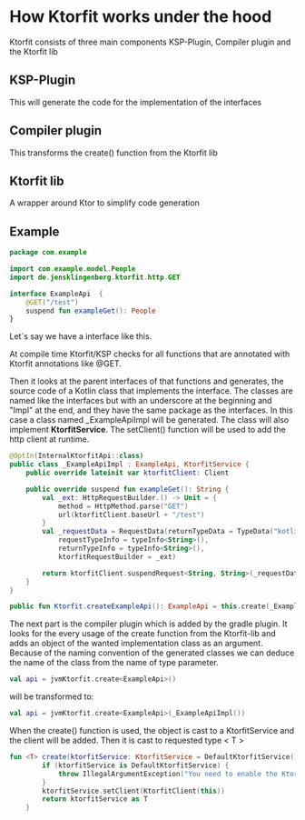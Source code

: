 # How Ktorfit works under the hood

Ktorfit consists of three main components KSP-Plugin, Compiler plugin and the Ktorfit lib

## KSP-Plugin 
This will generate the code for the implementation of the interfaces

## Compiler plugin
This transforms the create() function from the Ktorfit lib

## Ktorfit lib
A wrapper around Ktor to simplify code generation

## Example 
```kotlin
package com.example

import com.example.model.People
import de.jensklingenberg.ktorfit.http.GET

interface ExampleApi  {
    @GET("/test")
    suspend fun exampleGet(): People
}
```
Let`s say we have a interface like this.

At compile time Ktorfit/KSP checks for all functions that are annotated with Ktorfit annotations like @GET.

Then it looks at the parent interfaces of that functions and generates, the source code of a Kotlin class that implements the interface. The classes are named like the interfaces but with an underscore at the beginning and "Impl" at the end, and they have the same package as the interfaces. In this case a class named _ExampleApiImpl will be generated.
The class will also implement **KtorfitService**. The setClient() function will be used to add the http client at runtime.

```kotlin
@OptIn(InternalKtorfitApi::class)
public class _ExampleApiImpl : ExampleApi, KtorfitService {
    public override lateinit var ktorfitClient: Client

    public override suspend fun exampleGet(): String {
        val _ext: HttpRequestBuilder.() -> Unit = {
            method = HttpMethod.parse("GET")
            url(ktorfitClient.baseUrl + "/test")
        }
        val _requestData = RequestData(returnTypeData = TypeData("kotlin.String"),
            requestTypeInfo = typeInfo<String>(),
            returnTypeInfo = typeInfo<String>(),
            ktorfitRequestBuilder = _ext)

        return ktorfitClient.suspendRequest<String, String>(_requestData)!!
    }
}

public fun Ktorfit.createExampleApi(): ExampleApi = this.create(_ExampleApiImpl())
```

The next part is the compiler plugin which is added by the gradle plugin.
It looks for the every usage of the create function from the Ktorfit-lib and adds an object of the 
wanted implementation class as an argument. Because of the naming convention of the generated classes
we can deduce the name of the class from the name of type parameter.

```kotlin
val api = jvmKtorfit.create<ExampleApi>()
```

will be transformed to: 

```kotlin
val api = jvmKtorfit.create<ExampleApi>(_ExampleApiImpl())
```

When the create() function is used, the object is cast to a KtorfitService and the client will be added.
Then it is cast to requested type < T >

```kotlin
fun <T> create(ktorfitService: KtorfitService = DefaultKtorfitService()): T {
        if (ktorfitService is DefaultKtorfitService) {
            throw IllegalArgumentException("You need to enable the Ktorfit Gradle Plugin")
        }
        ktorfitService.setClient(KtorfitClient(this))
        return ktorfitService as T
    }
```
